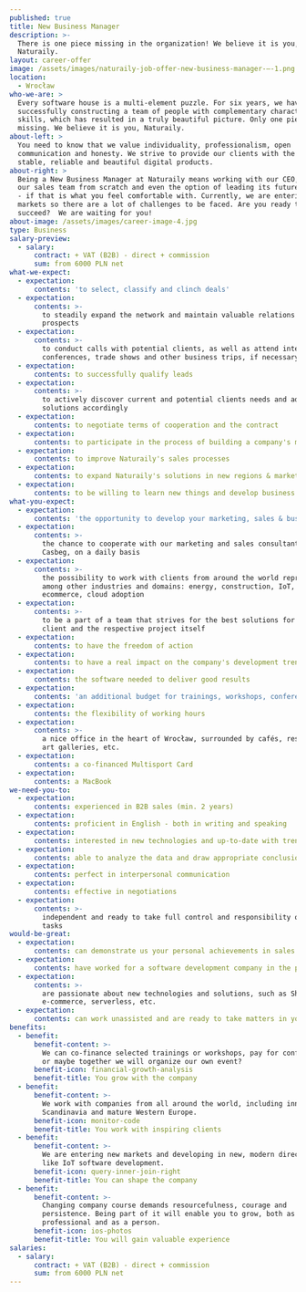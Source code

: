 ```yaml
---
published: true
title: New Business Manager
description: >-
  There is one piece missing in the organization! We believe it is you,
  Naturaily.
layout: career-offer
image: /assets/images/naturaily-job-offer-new-business-manager-–-1.png
location:
  - Wrocław
who-we-are: >
  Every software house is a multi-element puzzle. For six years, we have been
  successfully constructing a team of people with complementary characters and
  skills, which has resulted in a truly beautiful picture. Only one piece is
  missing. We believe it is you, Naturaily.
about-left: >
  You need to know that we value individuality, professionalism, open
  communication and honesty. We strive to provide our clients with the best,
  stable, reliable and beautiful digital products.
about-right: >
  Being a New Business Manager at Naturaily means working with our CEO, building
  our sales team from scratch and even the option of leading its future members
  - if that is what you feel comfortable with. Currently, we are entering new
  markets so there are a lot of challenges to be faced. Are you ready to help us
  succeed?  We are waiting for you!
about-image: /assets/images/career-image-4.jpg
type: Business
salary-preview:
  - salary:
      contract: + VAT (B2B) - direct + commission
      sum: from 6000 PLN net
what-we-expect:
  - expectation:
      contents: 'to select, classify and clinch deals'
  - expectation:
      contents: >-
        to steadily expand the network and maintain valuable relations with
        prospects
  - expectation:
      contents: >-
        to conduct calls with potential clients, as well as attend international
        conferences, trade shows and other business trips, if necessary
  - expectation:
      contents: to successfully qualify leads
  - expectation:
      contents: >-
        to actively discover current and potential clients needs and adjust
        solutions accordingly
  - expectation:
      contents: to negotiate terms of cooperation and the contract
  - expectation:
      contents: to participate in the process of building a company's marketing strategy
  - expectation:
      contents: to improve Naturaily's sales processes
  - expectation:
      contents: to expand Naturaily's solutions in new regions & markets
  - expectation:
      contents: to be willing to learn new things and develop business skills
what-you-expect:
  - expectation:
      contents: 'the opportunity to develop your marketing, sales & business skills'
  - expectation:
      contents: >-
        the chance to cooperate with our marketing and sales consultants,
        Casbeg, on a daily basis
  - expectation:
      contents: >-
        the possibility to work with clients from around the world representing,
        among other industries and domains: energy, construction, IoT,
        ecommerce, cloud adoption
  - expectation:
      contents: >-
        to be a part of a team that strives for the best solutions for each
        client and the respective project itself
  - expectation:
      contents: to have the freedom of action
  - expectation:
      contents: to have a real impact on the company's development trends
  - expectation:
      contents: the software needed to deliver good results
  - expectation:
      contents: 'an additional budget for trainings, workshops, conferences, etc.'
  - expectation:
      contents: the flexibility of working hours
  - expectation:
      contents: >-
        a nice office in the heart of Wrocław, surrounded by cafés, restaurants,
        art galleries, etc.
  - expectation:
      contents: a co-financed Multisport Card
  - expectation:
      contents: a MacBook
we-need-you-to:
  - expectation:
      contents: experienced in B2B sales (min. 2 years)
  - expectation:
      contents: proficient in English - both in writing and speaking
  - expectation:
      contents: interested in new technologies and up-to-date with trends
  - expectation:
      contents: able to analyze the data and draw appropriate conclusions from them
  - expectation:
      contents: perfect in interpersonal communication
  - expectation:
      contents: effective in negotiations
  - expectation:
      contents: >-
        independent and ready to take full control and responsibility over your
        tasks
would-be-great:
  - expectation:
      contents: can demonstrate us your personal achievements in sales
  - expectation:
      contents: have worked for a software development company in the past
  - expectation:
      contents: >-
        are passionate about new technologies and solutions, such as Shopify,
        e-commerce, serverless, etc.
  - expectation:
      contents: can work unassisted and are ready to take matters in your hands
benefits:
  - benefit:
      benefit-content: >-
        We can co-finance selected trainings or workshops, pay for conferences,
        or maybe together we will organize our own event?
      benefit-icon: financial-growth-analysis
      benefit-title: You grow with the company
  - benefit:
      benefit-content: >-
        We work with companies from all around the world, including innovative
        Scandinavia and mature Western Europe.
      benefit-icon: monitor-code
      benefit-title: You work with inspiring clients
  - benefit:
      benefit-content: >-
        We are entering new markets and developing in new, modern directions,
        like IoT software development.
      benefit-icon: query-inner-join-right
      benefit-title: You can shape the company
  - benefit:
      benefit-content: >-
        Changing company course demands resourcefulness, courage and
        persistence. Being part of it will enable you to grow, both as a
        professional and as a person.
      benefit-icon: ios-photos
      benefit-title: You will gain valuable experience
salaries:
  - salary:
      contract: + VAT (B2B) - direct + commission
      sum: from 6000 PLN net
---
```


